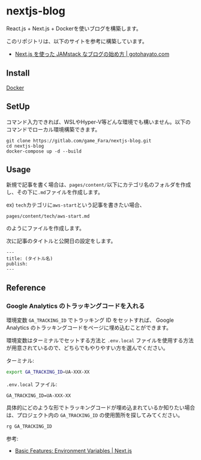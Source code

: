 # nextjs-blog
React.js + Next.js + Dockerを使いブログを構築します。

このリポジトリは、以下のサイトを参考に構築しています。
- [Next.js を使った JAMstack なブログの始め方 | gotohayato.com](https://gotohayato.com/content/517/)

## Install
[Docker](https://www.docker.com/get-started)

## SetUp
コマンド入力できれば、WSLやHyper-V等どんな環境でも構いません。以下のコマンドでローカル環境構築できます。
```shell
git clone https://gitlab.com/game_Fara/nextjs-blog.git
cd nextjs-blog
docker-compose up -d --build
```

## Usage
新規で記事を書く場合は、`pages/content/`以下にカテゴリ名のフォルダを作成し、その下に`.md`ファイルを作成します。

ex) `tech`カテゴリに`aws-start`という記事を書きたい場合、
```shell
pages/content/tech/aws-start.md
```
のようにファイルを作成します。

次に記事のタイトルと公開日の設定をします。
```shell
---
title: (タイトル名)
publish: 
---
```

## Reference

### Google Analytics のトラッキングコードを入れる

環境変数 `GA_TRACKING_ID` でトラッキング ID をセットすれば、 Google Analytics のトラッキングコードをページに埋め込むことができます。

環境変数はターミナルでセットする方法と `.env.local` ファイルを使用する方法が用意されているので、どちらでもやりやすい方を選んでください。

ターミナル:

```bash
export GA_TRACKING_ID=UA-XXX-XX
```

`.env.local` ファイル:

```text
GA_TRACKING_ID=UA-XXX-XX
```

具体的にどのような形でトラッキングコードが埋め込まれているか知りたい場合は、プロジェクト内の `GA_TRACKING_ID` の使用箇所を探してみてください。

```bash
rg GA_TRACKING_ID
```

参考:

- [Basic Features: Environment Variables | Next.js](https://nextjs.org/docs/basic-features/environment-variables)

